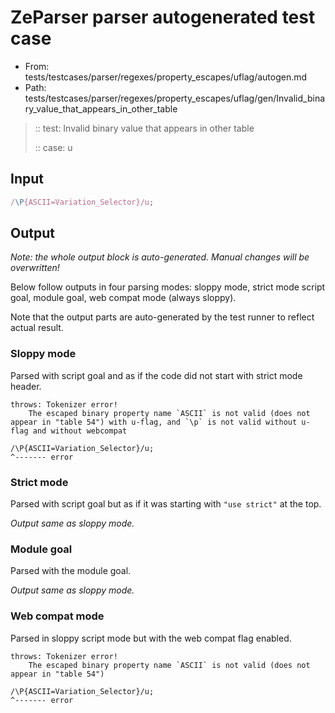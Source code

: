 # ZeParser parser autogenerated test case

- From: tests/testcases/parser/regexes/property_escapes/uflag/autogen.md
- Path: tests/testcases/parser/regexes/property_escapes/uflag/gen/Invalid_binary_value_that_appears_in_other_table

> :: test: Invalid binary value that appears in other table
>
> :: case: u

## Input


`````js
/\P{ASCII=Variation_Selector}/u;
`````

## Output

_Note: the whole output block is auto-generated. Manual changes will be overwritten!_

Below follow outputs in four parsing modes: sloppy mode, strict mode script goal, module goal, web compat mode (always sloppy).

Note that the output parts are auto-generated by the test runner to reflect actual result.

### Sloppy mode

Parsed with script goal and as if the code did not start with strict mode header.

`````
throws: Tokenizer error!
    The escaped binary property name `ASCII` is not valid (does not appear in "table 54") with u-flag, and `\p` is not valid without u-flag and without webcompat

/\P{ASCII=Variation_Selector}/u;
^------- error
`````

### Strict mode

Parsed with script goal but as if it was starting with `"use strict"` at the top.

_Output same as sloppy mode._

### Module goal

Parsed with the module goal.

_Output same as sloppy mode._

### Web compat mode

Parsed in sloppy script mode but with the web compat flag enabled.

`````
throws: Tokenizer error!
    The escaped binary property name `ASCII` is not valid (does not appear in "table 54")

/\P{ASCII=Variation_Selector}/u;
^------- error
`````

